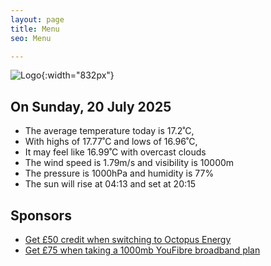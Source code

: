 ```yaml
---
layout: page
title: Menu
seo: Menu

---
```


![Logo](/images/logo.jpg){:width="832px"}

<!-- weather_marker starts -->
## On Sunday, 20 July 2025

- The average temperature today is 17.2˚C,
- With highs of 17.77˚C and lows of 16.96˚C,
- It may feel like 16.99˚C with overcast clouds
- The wind speed is 1.79m/s and visibility is 10000m
- The pressure is 1000hPa and humidity is 77%
- The sun will rise at 04:13 and set at 20:15

<!-- weather_marker ends -->

## Sponsors

- [Get £50 credit when switching to Octopus Energy](https://bit.ly/3oD1nnS)
- [Get £75 when taking a 1000mb YouFibre broadband plan](https://aklam.io/91zWhU?)
